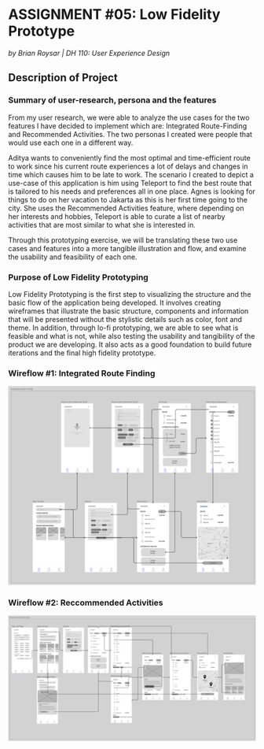 # ASSIGNMENT #05: Low Fidelity Prototype
_by Brian Roysar | DH 110: User Experience Design_

## Description of Project

### Summary of user-research, persona and the features 
From my user research, we were able to analyze the use cases for the two features I have decided to implement which are: Integrated Route-Finding and Recommended Activities. The two personas I created were people that would use each one in a different way.

Aditya wants to conveniently find the most optimal and time-efficient route to work since his current route experiences a lot of delays and changes in time which causes him to be late to work. The scenario I created to depict a use-case of this application is him using Teleport to find the best route that is tailored to his needs and preferences all in one place.
Agnes is looking for things to do on her vacation to Jakarta as this is her first time going to the city. She uses the Recommended Activities feature, where depending on her interests and hobbies, Teleport is able to curate a list of nearby activities that are most similar to what she is interested in. 

Through this prototyping exercise, we will be translating these two use cases and features into a more tangible illustration and flow, and examine the usability and feasibility of each one. 

### Purpose of Low Fidelity Prototyping
Low Fidelity Prototyping is the first step to visualizing the structure and the basic flow of the application being developed. It involves creating wireframes that illustrate the basic structure, components and information that will be presented without the stylistic details such as color, font and theme. In addition, through lo-fi prototyping, we are able to see what is feasible and what is not, while also testing the usability and tangibility of the product we are developing. It also acts as a good foundation to build future iterations and the final high fidelity prototype. 


### Wireflow #1: Integrated Route Finding
![Integrated Route Finding](./images/irf.png)

### Wireflow #2: Reccommended Activities
![Reccommended Activities](./images/ra.png)
